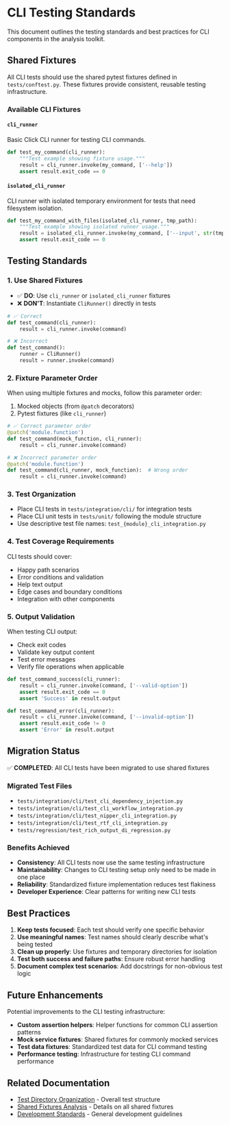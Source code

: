 # CLI Testing Standards

This document outlines the testing standards and best practices for CLI components in the analysis toolkit.

## Shared Fixtures

All CLI tests should use the shared pytest fixtures defined in `tests/conftest.py`. These fixtures provide consistent, reusable testing infrastructure.

### Available CLI Fixtures

#### `cli_runner`
Basic Click CLI runner for testing CLI commands.

```python
def test_my_command(cli_runner):
    """Test example showing fixture usage."""
    result = cli_runner.invoke(my_command, ['--help'])
    assert result.exit_code == 0
```

#### `isolated_cli_runner` 
CLI runner with isolated temporary environment for tests that need filesystem isolation.

```python
def test_my_command_with_files(isolated_cli_runner, tmp_path):
    """Test example showing isolated runner usage."""
    result = isolated_cli_runner.invoke(my_command, ['--input', str(tmp_path)])
    assert result.exit_code == 0
```

## Testing Standards

### 1. Use Shared Fixtures
- ✅ **DO**: Use `cli_runner` or `isolated_cli_runner` fixtures
- ❌ **DON'T**: Instantiate `CliRunner()` directly in tests

```python
# ✅ Correct
def test_command(cli_runner):
    result = cli_runner.invoke(command)

# ❌ Incorrect  
def test_command():
    runner = CliRunner()
    result = runner.invoke(command)
```

### 2. Fixture Parameter Order
When using multiple fixtures and mocks, follow this parameter order:

1. Mocked objects (from `@patch` decorators)
2. Pytest fixtures (like `cli_runner`)

```python
# ✅ Correct parameter order
@patch('module.function')
def test_command(mock_function, cli_runner):
    result = cli_runner.invoke(command)

# ❌ Incorrect parameter order
@patch('module.function') 
def test_command(cli_runner, mock_function):  # Wrong order
    result = cli_runner.invoke(command)
```

### 3. Test Organization
- Place CLI tests in `tests/integration/cli/` for integration tests
- Place CLI unit tests in `tests/unit/` following the module structure
- Use descriptive test file names: `test_{module}_cli_integration.py`

### 4. Test Coverage Requirements
CLI tests should cover:
- Happy path scenarios
- Error conditions and validation
- Help text output
- Edge cases and boundary conditions
- Integration with other components

### 5. Output Validation
When testing CLI output:
- Check exit codes
- Validate key output content
- Test error messages
- Verify file operations when applicable

```python
def test_command_success(cli_runner):
    result = cli_runner.invoke(command, ['--valid-option'])
    assert result.exit_code == 0
    assert 'Success' in result.output

def test_command_error(cli_runner):
    result = cli_runner.invoke(command, ['--invalid-option'])
    assert result.exit_code != 0
    assert 'Error' in result.output
```

## Migration Status

✅ **COMPLETED**: All CLI tests have been migrated to use shared fixtures

### Migrated Test Files
- `tests/integration/cli/test_cli_dependency_injection.py`
- `tests/integration/cli/test_cli_workflow_integration.py` 
- `tests/integration/cli/test_nipper_cli_integration.py`
- `tests/integration/cli/test_rtf_cli_integration.py`
- `tests/regression/test_rich_output_di_regression.py`

### Benefits Achieved
- **Consistency**: All CLI tests now use the same testing infrastructure
- **Maintainability**: Changes to CLI testing setup only need to be made in one place
- **Reliability**: Standardized fixture implementation reduces test flakiness
- **Developer Experience**: Clear patterns for writing new CLI tests

## Best Practices

1. **Keep tests focused**: Each test should verify one specific behavior
2. **Use meaningful names**: Test names should clearly describe what's being tested
3. **Clean up properly**: Use fixtures and temporary directories for isolation
4. **Test both success and failure paths**: Ensure robust error handling
5. **Document complex test scenarios**: Add docstrings for non-obvious test logic

## Future Enhancements

Potential improvements to the CLI testing infrastructure:

- **Custom assertion helpers**: Helper functions for common CLI assertion patterns
- **Mock service fixtures**: Shared fixtures for commonly mocked services
- **Test data fixtures**: Standardized test data for CLI command testing
- **Performance testing**: Infrastructure for testing CLI command performance

## Related Documentation

- [Test Directory Organization](test-directory-organization.md) - Overall test structure
- [Shared Fixtures Analysis](test-directory-organization.md#shared-fixtures-analysis-summary) - Details on all shared fixtures
- [Development Standards](README.md) - General development guidelines
